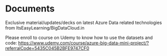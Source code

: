 # Documents

Exclusive material/updates/decks on latest Azure Data related technologies from ItsEasyLearning/BigDataCloud.in

Please enroll to course on Udemy to know how to use the datasets and code:
https://www.udemy.com/course/azure-big-data-mini-project/?referralCode=5435C045B2BFE9747CF0
